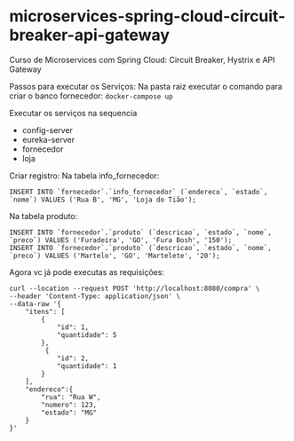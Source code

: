 # microservices-spring-cloud-circuit-breaker-api-gateway
Curso de Microservices com Spring Cloud: Circuit Breaker, Hystrix e API Gateway

Passos para executar os Serviços:
Na pasta raiz executar o comando para criar o banco fornecedor:
```docker-compose up```

Executar os serviços na sequencia

- config-server
- eureka-server
- fornecedor
- loja


Criar registro:
Na tabela info_fornecedor:

```INSERT INTO `fornecedor`.`info_fornecedor` (`endereco`, `estado`, `nome`) VALUES ('Rua B', 'MG', 'Loja do Tião');```


Na tabela produto:

```
INSERT INTO `fornecedor`.`produto` (`descricao`, `estado`, `nome`, `preco`) VALUES ('Furadeira', 'GO', 'Fura Bosh', '150');
INSERT INTO `fornecedor`.`produto` (`descricao`, `estado`, `nome`, `preco`) VALUES ('Martelo', 'GO', 'Martelete', '20');
```


Agora vc já pode executas as requisições: 

```
curl --location --request POST 'http://localhost:8080/compra' \
--header 'Content-Type: application/json' \
--data-raw '{
    "itens": [
        {
            "id": 1,
            "quantidade": 5
        },
         {
            "id": 2,
            "quantidade": 1
        }
    ],
    "endereco":{
        "rua": "Rua W",
        "numero": 123,
        "estado": "MG"
    }
}'
```